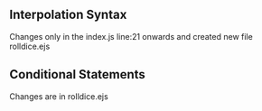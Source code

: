 ## Interpolation Syntax

Changes only in the index.js line:21 onwards and created new file rolldice.ejs

## Conditional Statements

Changes are in rolldice.ejs
